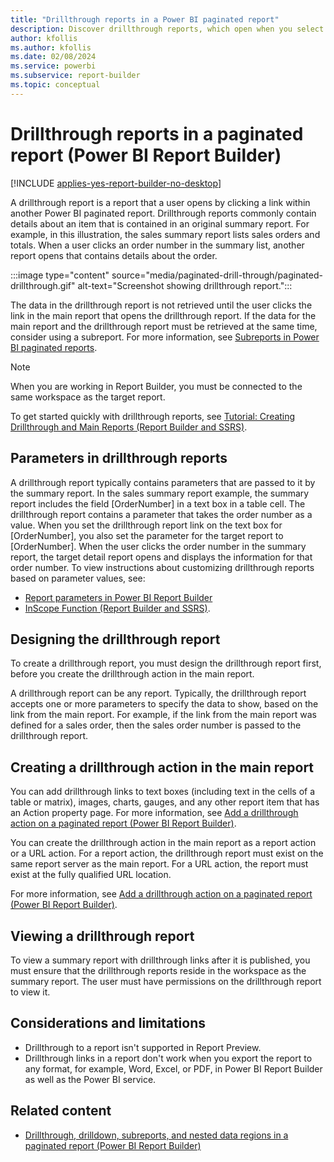 ```yaml
---
title: "Drillthrough reports in a Power BI paginated report"
description: Discover drillthrough reports, which open when you select a link in a Power BI paginated report to get details about an item in an original summary report in Power BI Report Builder.
author: kfollis
ms.author: kfollis
ms.date: 02/08/2024
ms.service: powerbi
ms.subservice: report-builder
ms.topic: conceptual
---
```


# Drillthrough reports in a paginated report (Power BI Report Builder)

[!INCLUDE [applies-yes-report-builder-no-desktop](../../includes/applies-yes-report-builder-no-desktop.md)]

A drillthrough report is a report that a user opens by clicking a link within another Power BI paginated report. Drillthrough reports commonly contain details about an item that is contained in an original summary report. For example, in this illustration, the sales summary report lists sales orders and totals. When a user clicks an order number in the summary list, another report opens that contains details about the order.  

:::image type="content" source="media/paginated-drill-through/paginated-drillthrough.gif" alt-text="Screenshot showing drillthrough report.":::
  
 The data in the drillthrough report is not retrieved until the user clicks the link in the main report that opens the drillthrough report. If the data for the main report and the drillthrough report must be retrieved at the same time, consider using a subreport. For more information, see [Subreports in Power BI paginated reports](../subreports.md).
  
> [!NOTE]  
> When you are working in Report Builder, you must be connected to the same workspace as the target report.  

 To get started quickly with drillthrough reports, see [Tutorial: Creating Drillthrough and Main Reports &#40;Report Builder and SSRS&#41;](/sql/reporting-services/tutorial-creating-drillthrough-and-main-reports-report-builder). 

## Parameters in drillthrough reports

 A drillthrough report typically contains parameters that are passed to it by the summary report. In the sales summary report example, the summary report includes the field [OrderNumber] in a text box in a table cell. The drillthrough report contains a parameter that takes the order number as a value. When you set the drillthrough report link on the text box for [OrderNumber], you also set the parameter for the target report to [OrderNumber]. When the user clicks the order number in the summary report, the target detail report opens and displays the information for that order number. To view instructions about customizing drillthrough reports based on parameter values, see:

- [Report parameters in Power BI Report Builder](../parameters/report-builder-parameters.md)
- [InScope Function &#40;Report Builder and SSRS&#41;](/sql/reporting-services/report-design/report-builder-functions-inscope-function).  
  
## Designing the drillthrough report

 To create a drillthrough report, you must design the drillthrough report first, before you create the drillthrough action in the main report.  
  
 A drillthrough report can be any report. Typically, the drillthrough report accepts one or more parameters to specify the data to show, based on the link from the main report. For example, if the link from the main report was defined for a sales order, then the sales order number is passed to the drillthrough report.  
  
## Creating a drillthrough action in the main report

 You can add drillthrough links to text boxes (including text in the cells of a table or matrix), images, charts, gauges, and any other report item that has an Action property page. For more information, see [Add a drillthrough action on a paginated report (Power BI Report Builder)](add-drillthrough-action-report-report-builder.md).
  
 You can create the drillthrough action in the main report as a report action or a URL action. For a report action, the drillthrough report must exist on the same report server as the main report. For a URL action, the report must exist at the fully qualified URL location.
  
 For more information, see [Add a drillthrough action on a paginated report (Power BI Report Builder)](add-drillthrough-action-report-report-builder.md).

## Viewing a drillthrough report

 To view a summary report with drillthrough links after it is published, you must ensure that the drillthrough reports reside in the workspace as the summary report. The user must have permissions on the drillthrough report to view it.  

## Considerations and limitations

- Drillthrough to a report isn't supported in Report Preview.
- Drillthrough links in a report don't work when you export the report to any format, for example, Word, Excel, or PDF, in Power BI Report Builder as well as the Power BI service.

## Related content

- [Drillthrough, drilldown, subreports, and nested data regions in a paginated report (Power BI Report Builder)](drillthrough-drilldown-subreports-nested-data-regions.md)  
  
  

